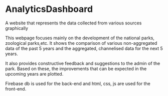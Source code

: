 # AnalyticsDashboard

A website that represents the data collected from various sources graphically

This webpage focuses mainly on the development of the national parks, zoological parks,etc. It shows the comparison of various non-aggregated data of the past  5 years and the aggregated, channelised data for the next 5 years.

It also provides constructive feedback and suggestions to the admin of the park. Based on these, the improvements that can be expected in the upcoming years are plotted.

Firebase db is used for the back-end and html, css, js are used for the front-end.
